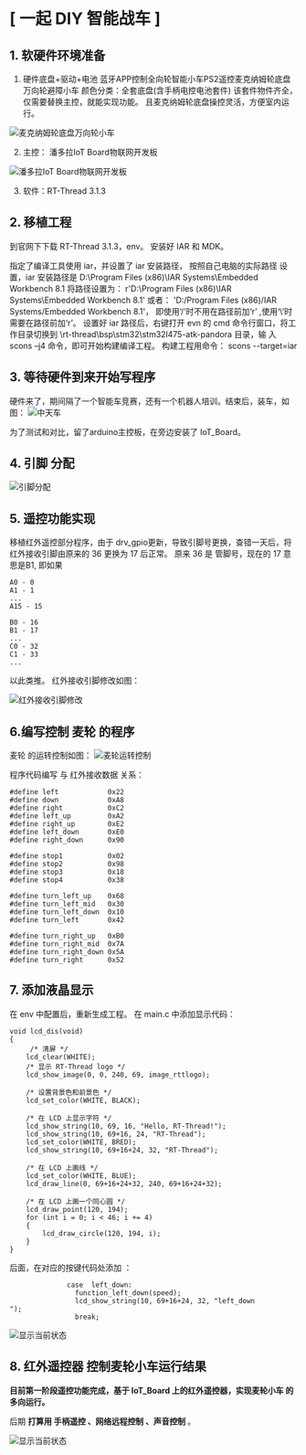 # [ 一起 DIY 智能战车 ]
## 1. 软硬件环境准备

1. 硬件底盘+驱动+电池
蓝牙APP控制全向轮智能小车PS2遥控麦克纳姆轮底盘万向轮避障小车 颜色分类：全套底盘(含手柄电控电池套件)
该套件物件齐全，仅需要替换主控，就能实现功能。
且麦克纳姆轮底盘操控灵活，方便室内运行。

![麦克纳姆轮底盘万向轮小车](./pictures/1mecanum.jpg)

2. 主控： 潘多拉IoT Board物联网开发板 

![潘多拉IoT Board物联网开发板](./pictures/2pandora.jpg)

3. 软件：RT-Thread 3.1.3

## 2. 移植工程
到官网下下载 RT-Thread 3.1.3，env。
安装好 IAR 和 MDK。

指定了编译工具使用 iar，并设置了 iar 安装路径， 按照自己电脑的实际路径
设置，iar 安装路径是 D:\Program Files (x86)\IAR Systems\Embedded Workbench 8.1
将路径设置为： r'D:\Program Files (x86)\IAR Systems\Embedded Workbench 8.1' 或者： 'D:/Program Files (x86)/IAR Systems/Embedded Workbench 8.1'，
即使用‘/’时不用在路径前加‘r’ ,使用‘\’时需要在路径前加‘r’。
设置好 iar 路径后，右键打开 evn 的 cmd 命令行窗口，将工作目录切换到  \rt-thread\bsp\stm32\stm32l475-atk-pandora 目录，输
入 scons –j4 命令，即可开始构建编译工程。
构建工程用命令： scons --target=iar 

## 3. 等待硬件到来开始写程序

硬件来了，期间隔了一个智能车竞赛，还有一个机器人培训。结束后，装车，如图：
![中天车](./pictures/3zhongtian_car.jpg)

为了测试和对比，留了arduino主控板，在旁边安装了 IoT_Board。

## 4. 引脚 分配


![引脚分配](./pictures/4IOport.bmp)

## 5. 遥控功能实现
移植红外遥控部分程序，由于 drv_gpio更新，导致引脚号更换，查错一天后，将红外接收引脚由原来的 36 更换为 17 后正常。
原来 36 是 管脚号，现在的 17 意思是B1, 即如果 
```
A0 - 0
A1 - 1
...
A15 - 15

B0 - 16
B1 - 17
...
C0 - 32
C1 - 33
...

```
以此类推。
红外接收引脚修改如图：

![红外接收引脚修改](./pictures/5changeIRrev.bmp)

## 6.编写控制 麦轮 的程序
麦轮 的运转控制如图：
![麦轮运转控制](./pictures/6trun_fig.jpg)

程序代码编写 与 红外接收数据 关系：
```
#define left            0x22
#define down            0xA8
#define right           0xC2
#define left_up         0xA2
#define right_up        0xE2
#define left_down       0xE0
#define right_down      0x90

#define stop1           0x02
#define stop2           0x98
#define stop3           0x18
#define stop4           0x38

#define turn_left_up    0x68
#define turn_left_mid   0x30
#define turn_left_down  0x10
#define turn_left       0x42

#define turn_right_up   0xB0
#define turn_right_mid  0x7A
#define turn_right_down 0x5A
#define turn_right      0x52

```
## 7. 添加液晶显示
在 env 中配置后，重新生成工程。
在 main.c 中添加显示代码：
```
void lcd_dis(void)
{
     /* 清屏 */
    lcd_clear(WHITE);
    /* 显示 RT-Thread logo */
    lcd_show_image(0, 0, 240, 69, image_rttlogo);
    
    /* 设置背景色和前景色 */
    lcd_set_color(WHITE, BLACK);

    /* 在 LCD 上显示字符 */
    lcd_show_string(10, 69, 16, "Hello, RT-Thread!");
    lcd_show_string(10, 69+16, 24, "RT-Thread");
    lcd_set_color(WHITE, BRED);
    lcd_show_string(10, 69+16+24, 32, "RT-Thread");
    
    /* 在 LCD 上画线 */
    lcd_set_color(WHITE, BLUE);
    lcd_draw_line(0, 69+16+24+32, 240, 69+16+24+32);
    
    /* 在 LCD 上画一个同心圆 */
    lcd_draw_point(120, 194);
    for (int i = 0; i < 46; i += 4)
    {
        lcd_draw_circle(120, 194, i);
    }
}
```

后面，在对应的按键代码处添加 ：
```
              case  left_down:
                function_left_down(speed);
                lcd_show_string(10, 69+16+24, 32, "left_down        ");
                break;              

```
![显示当前状态](./pictures/7disstate.jpg)


## 8. 红外遥控器 控制麦轮小车运行结果


**目前第一阶段遥控功能完成，基于 IoT_Board 上的红外遥控器，实现麦轮小车 的多向运行。**

后期  **打算用 手柄遥控 、网络远程控制 、声音控制** 。

![显示当前状态](./pictures/xsgs161.gif)



